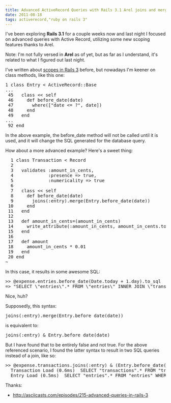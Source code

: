 ```yaml
---
title: Advanced ActiveRecord Queries with Rails 3.1 Arel joins and merge
date: 2011-08-18
tags: activerecord,"ruby on rails 3"
---
```

I've been exploring **Rails 3.1** for a couple weeks now and last night I focused on advanced queries with Active Record, utilizing some new scoping features thanks to Arel.

Note: I'm not fully versed in **Arel** as of yet, but as far as I understand, it's related to what I figured out last night.

I've written about [scopes in Rails 3](http://www.docunext.com/2011/03/rails-3-activerecord-scope-and-chainability-helpers/) before, but nowadays I'm keener on class methods, like this one:

<pre class="sh_ruby">
1 class Entry < ActiveRecord::Base
...
 45   class << self
 46     def before_date(date)
 47       where(["date <= ?", date])
 48     end
 49   end
...
 92 end
</pre>

In the above example, the before\_date method will not be called until it is used, and it will change the SQL generated for the database query.

How about a more advanced example? Here's a sweet thing:

<pre class="sh_ruby">
  1 class Transaction < Record
  2
  3   validates :amount_in_cents,
  4             :presence => true,
  5             :numericality => true
  6
  7   class << self
  8     def before_date(date)
  9       joins(:entry).merge(Entry.before_date(date))
 10     end
 11   end
 12
 13   def amount_in_cents=(amount_in_cents)
 14     write_attribute(:amount_in_cents, amount_in_cents.to_f * 100)
 15   end
 16
 17   def amount
 18     amount_in_cents * 0.01
 19   end
 20 end
~
</pre>

In this case, it results in some awesome SQL:

<pre class="sh_terminal">
>> @expense.entries.before_date(Date.today + 1.day).to_sql
=> "SELECT \"entries\".* FROM \"entries\" INNER JOIN \"transactions\" ON \"entries\".\"id\" = \"transactions\".\"entry_id\" WHERE \"transactions\".\"account_id\" = 1 AND (date <= '2011-08-19')"
</pre>

Nice, huh?

Supposedly, this syntax:

<pre class="sh_ruby">
joins(:entry).merge(Entry.before_date(date))
</pre>

is equivalent to:

<pre class="sh_ruby">
joins(:entry) & Entry.before_date(date)
</pre>

But I have found that to be entirely false and not true. For the above referenced scenario, I found the latter syntax to result in two SQL queries instead of a join, like so:

<pre class="sh_ruby">
>> @expense.transactions.joins(:entry) & (Entry.before_date(Date.tomorrow))
  Transaction Load (0.6ms)  SELECT "transactions".* FROM "transactions" INNER JOIN "entries" ON "entries"."id" = "transactions"."entry_id" WHERE "transactions"."type" IN ('Transaction') AND "transactions"."account_id" = 16
  Entry Load (0.5ms)  SELECT "entries".* FROM "entries" WHERE (date <= '2011-08-21')
</pre>

Thanks:

* <http://asciicasts.com/episodes/215-advanced-queries-in-rails-3>

